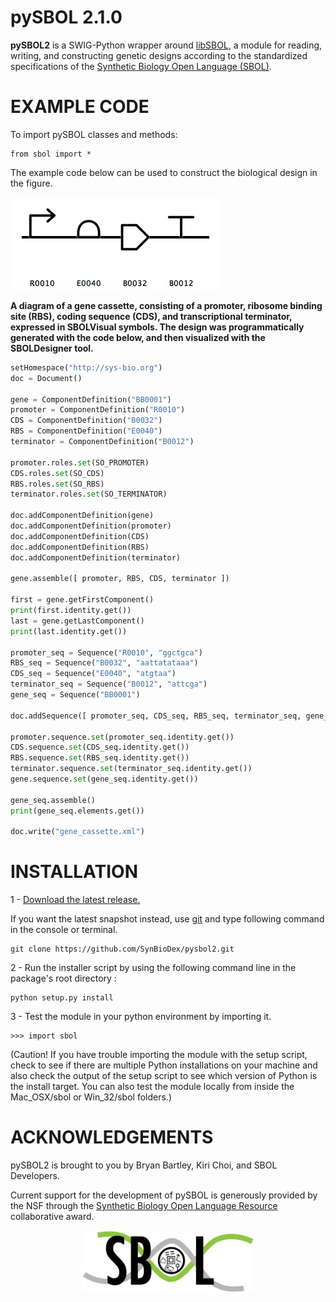 pySBOL 2.1.0
======================================

**pySBOL2** is a SWIG-Python wrapper around [libSBOL](https://github.com/SynBioDex/libSBOL), a module for reading, writing, and constructing genetic designs according to the standardized specifications of the [Synthetic Biology Open Language (SBOL)](http://www.sbolstandard.org/).  

EXAMPLE CODE
============
To import pySBOL classes and methods:
```
from sbol import *
```
The example code below can be used to construct the biological design in the figure. 

![](gene_cassette.png) 

**A diagram of a gene cassette, consisting of a promoter, ribosome binding site (RBS), coding sequence (CDS), and transcriptional terminator, expressed in SBOLVisual symbols. The design was programmatically generated with the code below, and then visualized with the SBOLDesigner tool.**
 
```python
setHomespace("http://sys-bio.org")
doc = Document()

gene = ComponentDefinition("BB0001")
promoter = ComponentDefinition("R0010")
CDS = ComponentDefinition("B0032")
RBS = ComponentDefinition("E0040")
terminator = ComponentDefinition("B0012")

promoter.roles.set(SO_PROMOTER)
CDS.roles.set(SO_CDS)
RBS.roles.set(SO_RBS)
terminator.roles.set(SO_TERMINATOR)

doc.addComponentDefinition(gene)
doc.addComponentDefinition(promoter)
doc.addComponentDefinition(CDS)
doc.addComponentDefinition(RBS)
doc.addComponentDefinition(terminator)

gene.assemble([ promoter, RBS, CDS, terminator ])

first = gene.getFirstComponent()
print(first.identity.get())
last = gene.getLastComponent()
print(last.identity.get())

promoter_seq = Sequence("R0010", "ggctgca")
RBS_seq = Sequence("B0032", "aattatataaa")
CDS_seq = Sequence("E0040", "atgtaa")
terminator_seq = Sequence("B0012", "attcga")
gene_seq = Sequence("BB0001")

doc.addSequence([ promoter_seq, CDS_seq, RBS_seq, terminator_seq, gene_seq ]);

promoter.sequence.set(promoter_seq.identity.get())
CDS.sequence.set(CDS_seq.identity.get())
RBS.sequence.set(RBS_seq.identity.get())
terminator.sequence.set(terminator_seq.identity.get())
gene.sequence.set(gene_seq.identity.get())

gene_seq.assemble()
print(gene_seq.elements.get())

doc.write("gene_cassette.xml")
```

INSTALLATION
============

1 - [Download the latest release.](https://github.com/SynBioDex/pysbol2/releases/latest)

If you want the latest snapshot instead, use [git](https://git-scm.com/) and type following command in the console or terminal.
```
git clone https://github.com/SynBioDex/pysbol2.git
```

2 - Run the installer script by using the following command line in the package's root directory :
```
python setup.py install
```
3 - Test the module in your python environment by importing it. 
```
>>> import sbol
```
(Caution!  If you have trouble importing the module with the setup script, check to see if there are multiple Python installations on your machine and also check the output of the setup script to see which version of Python is the install target. You can also test the module locally from inside the Mac_OSX/sbol or Win_32/sbol folders.)

ACKNOWLEDGEMENTS
================
pySBOL2 is brought to you by Bryan Bartley, Kiri Choi, and SBOL Developers.

Current support for the development of pySBOL is generously provided by the NSF through the [Synthetic Biology Open Language Resource](http://www.nsf.gov/awardsearch/showAward?AWD_ID=1355909) collaborative award.

<p align="center">
  <img src="./logo.jpg" height="100" />
</p>
